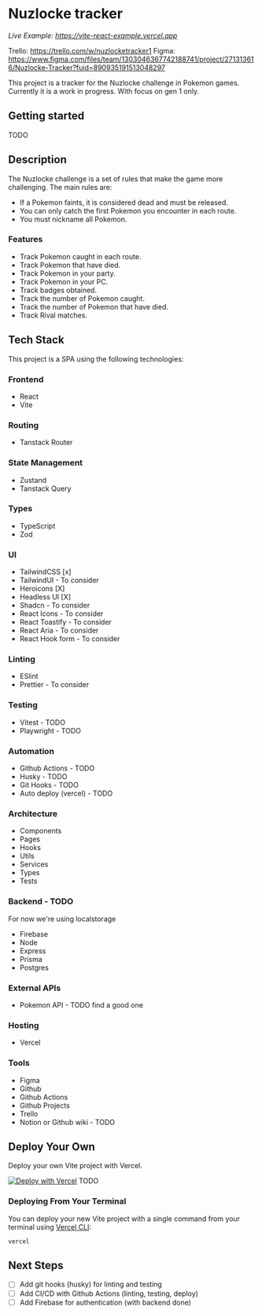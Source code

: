 # Nuzlocke tracker

_Live Example: <https://vite-react-example.vercel.app>_

Trello: <https://trello.com/w/nuzlocketracker1>
Figma: <https://www.figma.com/files/team/1303046367742188741/project/271313616/Nuzlocke-Tracker?fuid=890935191513048297>

This project is a tracker for the Nuzlocke challenge in Pokemon games.
Currently it is a work in progress.
With focus on gen 1 only.

## Getting started

TODO

## Description

The Nuzlocke challenge is a set of rules that make the game more challenging.
The main rules are:

- If a Pokemon faints, it is considered dead and must be released.
- You can only catch the first Pokemon you encounter in each route.
- You must nickname all Pokemon.

### Features

- Track Pokemon caught in each route.
- Track Pokemon that have died.
- Track Pokemon in your party.
- Track Pokemon in your PC.
- Track badges obtained.
- Track the number of Pokemon caught.
- Track the number of Pokemon that have died.
- Track Rival matches.

## Tech Stack

This project is a SPA using the following technologies:

### Frontend

- React
- Vite

### Routing

- Tanstack Router

### State Management

- Zustand
- Tanstack Query

### Types

- TypeScript
- Zod

### UI

- TailwindCSS [x]
- TailwindUI - To consider
- Heroicons [X]
- Headless UI [X]
- Shadcn - To consider
- React Icons - To consider
- React Toastify - To consider
- React Aria - To consider
- React Hook form - To consider

### Linting

- ESlint
- Prettier - To consider

### Testing

- Vitest - TODO
- Playwright - TODO

### Automation

- Github Actions - TODO
- Husky - TODO
- Git Hooks - TODO
- Auto deploy (vercel) - TODO

### Architecture

- Components
- Pages
- Hooks
- Utils
- Services
- Types
- Tests

### Backend - TODO

For now we're using localstorage

- Firebase
- Node
- Express
- Prisma
- Postgres

### External APIs

- Pokemon API - TODO find a good one

### Hosting

- Vercel

### Tools

- Figma
- Github
- Github Actions
- Github Projects
- Trello
- Notion or Github wiki - TODO

## Deploy Your Own

Deploy your own Vite project with Vercel.

[![Deploy with Vercel](https://vercel.com/button)](https://vercel.com/new/clone?repository-url=https://github.com/vercel/vercel/tree/main/examples/vite-react&template=vite-react)
TODO

### Deploying From Your Terminal

You can deploy your new Vite project with a single command from your terminal using [Vercel CLI](https://vercel.com/download):

```shell
vercel
```

## Next Steps

- [ ] Add git hooks (husky) for linting and testing
- [ ] Add CI/CD with Github Actions (linting, testing, deploy)
- [ ] Add Firebase for authentication (with backend done)
